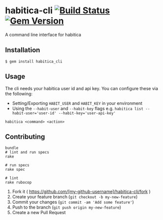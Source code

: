 habitica-cli [![Build Status](https://travis-ci.org/NickTomlin/habitica-cli-ruby.png?branch=master)](https://travis-ci.org/NickTomlin/habitica-cli-ruby) [![Gem Version](https://badge.fury.io/rb/habitica_cli.svg)](https://badge.fury.io/rb/habitica_cli)
===

A command line interface for habitica

## Installation

    $ gem install habitica_cli

## Usage

The cli needs your habitica user id and api key. You can configure these via the following:

- Setting/Exporting `HABIT_USER` and `HABIT_KEY` in your environment
- Using the `--habit-user` and `--habit-key` flags e.g. `habitica list --habit-user='user-id' --habit-key='user-api-key'`

```shell
habitica <command> <action>
```

## Contributing

```
bundle
# lint and run specs
rake

# run specs
rake spec

# lint
rake rubocop
```

1. Fork it ( https://github.com/[my-github-username]/habitica-cli/fork )
2. Create your feature branch (`git checkout -b my-new-feature`)
3. Commit your changes (`git commit -am 'Add some feature'`)
4. Push to the branch (`git push origin my-new-feature`)
5. Create a new Pull Request
